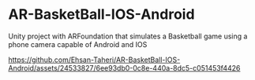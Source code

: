 # AR-BasketBall-IOS-Android
Unity project with ARFoundation that simulates a Basketball game using a phone camera capable of Android and IOS





https://github.com/Ehsan-Taheri/AR-BasketBall-IOS-Android/assets/24533827/6ee93db0-0c8e-440a-8dc5-c051453f4426

